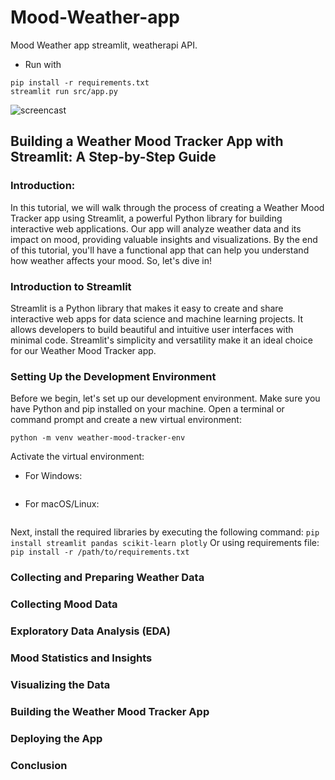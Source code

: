 # Mood-Weather-app
Mood Weather app streamlit, weatherapi API.

* Run with

``` 
pip install -r requirements.txt 
streamlit run src/app.py 
```


![screencast](https://github.com/Baltsat/Mood-Weather-app/assets/42536677/67d570f9-5da2-4fb8-a3f7-af7139cf73ac)







## Building a Weather Mood Tracker App with Streamlit: A Step-by-Step Guide
### Introduction:
In this tutorial, we will walk through the process of creating a Weather Mood Tracker app using Streamlit, a powerful Python library for building interactive web applications. Our app will analyze weather data and its impact on mood, providing valuable insights and visualizations. By the end of this tutorial, you'll have a functional app that can help you understand how weather affects your mood. So, let's dive in!

### Introduction to Streamlit
Streamlit is a Python library that makes it easy to create and share interactive web apps for data science and machine learning projects. It allows developers to build beautiful and intuitive user interfaces with minimal code. Streamlit's simplicity and versatility make it an ideal choice for our Weather Mood Tracker app.

### Setting Up the Development Environment
Before we begin, let's set up our development environment. Make sure you have Python and pip installed on your machine. Open a terminal or command prompt and create a new virtual environment:
```
python -m venv weather-mood-tracker-env
```
Activate the virtual environment:

* For Windows:
```weather-mood-tracker-env\Scripts\activate
```
* For macOS/Linux:
```source weather-mood-tracker-env/bin/activate
```
Next, install the required libraries by executing the following command:
```pip install streamlit pandas scikit-learn plotly```
Or using requirements file:
``` pip install -r /path/to/requirements.txt```

### Collecting and Preparing Weather Data

### Collecting Mood Data

### Exploratory Data Analysis (EDA)

### Mood Statistics and Insights

### Visualizing the Data

### Building the Weather Mood Tracker App

### Deploying the App

### Conclusion
